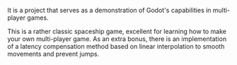 It is a project that serves as a demonstration of Godot's capabilities in multi-player games.

This is a rather classic spaceship game, excellent for learning how to make your own multi-player game.
As an extra bonus, there is an implementation of a latency compensation method based on linear interpolation to smooth movements and prevent jumps.
